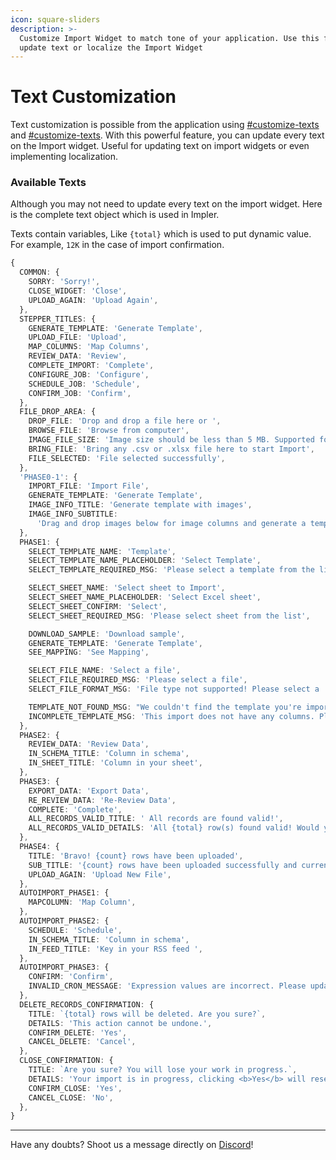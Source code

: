 ```yaml
---
icon: square-sliders
description: >-
  Customize Import Widget to match tone of your application. Use this feature to
  update text or localize the Import Widget
---
```


# Text Customization

Text customization is possible from the application using [#customize-texts](react-embed.md#customize-texts "mention") and [#customize-texts](iframe-embed.md#customize-texts "mention"). With this powerful feature, you can update every text on the Import widget. Useful for updating text on import widgets or even implementing localization.

### Available Texts

Although you may not need to update every text on the import widget. Here is the complete text object which is used in Impler.

Texts contain variables, Like `{total}` which is used to put dynamic value. For example, `12K` in the case of import confirmation.

```typescript
{
  COMMON: {
    SORRY: 'Sorry!',
    CLOSE_WIDGET: 'Close',
    UPLOAD_AGAIN: 'Upload Again',
  },
  STEPPER_TITLES: {
    GENERATE_TEMPLATE: 'Generate Template',
    UPLOAD_FILE: 'Upload',
    MAP_COLUMNS: 'Map Columns',
    REVIEW_DATA: 'Review',
    COMPLETE_IMPORT: 'Complete',
    CONFIGURE_JOB: 'Configure',
    SCHEDULE_JOB: 'Schedule',
    CONFIRM_JOB: 'Confirm',
  },
  FILE_DROP_AREA: {
    DROP_FILE: 'Drop and drop a file here or ',
    BROWSE_FILE: 'Browse from computer',
    IMAGE_FILE_SIZE: 'Image size should be less than 5 MB. Supported formats are PNG, JPG and JPEG.',
    BRING_FILE: 'Bring any .csv or .xlsx file here to start Import',
    FILE_SELECTED: 'File selected successfully',
  },
  'PHASE0-1': {
    IMPORT_FILE: 'Import File',
    GENERATE_TEMPLATE: 'Generate Template',
    IMAGE_INFO_TITLE: 'Generate template with images',
    IMAGE_INFO_SUBTITLE:
      'Drag and drop images below for image columns and generate a template file containing names of uploaded images.',
  },
  PHASE1: {
    SELECT_TEMPLATE_NAME: 'Template',
    SELECT_TEMPLATE_NAME_PLACEHOLDER: 'Select Template',
    SELECT_TEMPLATE_REQUIRED_MSG: 'Please select a template from the list',

    SELECT_SHEET_NAME: 'Select sheet to Import',
    SELECT_SHEET_NAME_PLACEHOLDER: 'Select Excel sheet',
    SELECT_SHEET_CONFIRM: 'Select',
    SELECT_SHEET_REQUIRED_MSG: 'Please select sheet from the list',

    DOWNLOAD_SAMPLE: 'Download sample',
    GENERATE_TEMPLATE: 'Generate Template',
    SEE_MAPPING: 'See Mapping',

    SELECT_FILE_NAME: 'Select a file',
    SELECT_FILE_REQUIRED_MSG: 'Please select a file',
    SELECT_FILE_FORMAT_MSG: 'File type not supported! Please select a .csv or .xlsx file.',

    TEMPLATE_NOT_FOUND_MSG: "We couldn't find the template you're importing! Please check the passed parameters.",
    INCOMPLETE_TEMPLATE_MSG: 'This import does not have any columns. Please try again after some time!',
  },
  PHASE2: {
    REVIEW_DATA: 'Review Data',
    IN_SCHEMA_TITLE: 'Column in schema',
    IN_SHEET_TITLE: 'Column in your sheet',
  },
  PHASE3: {
    EXPORT_DATA: 'Export Data',
    RE_REVIEW_DATA: 'Re-Review Data',
    COMPLETE: 'Complete',
    ALL_RECORDS_VALID_TITLE: ' All records are found valid!',
    ALL_RECORDS_VALID_DETAILS: 'All {total} row(s) found valid! Would you like to complete the Import?',
  },
  PHASE4: {
    TITLE: 'Bravo! {count} rows have been uploaded',
    SUB_TITLE: '{count} rows have been uploaded successfully and currently is in process, it will be ready shortly.',
    UPLOAD_AGAIN: 'Upload New File',
  },
  AUTOIMPORT_PHASE1: {
    MAPCOLUMN: 'Map Column',
  },
  AUTOIMPORT_PHASE2: {
    SCHEDULE: 'Schedule',
    IN_SCHEMA_TITLE: 'Column in schema',
    IN_FEED_TITLE: 'Key in your RSS feed ',
  },
  AUTOIMPORT_PHASE3: {
    CONFIRM: 'Confirm',
    INVALID_CRON_MESSAGE: 'Expression values are incorrect. Please update values as per valid values below!',
  },
  DELETE_RECORDS_CONFIRMATION: {
    TITLE: `{total} rows will be deleted. Are you sure?`,
    DETAILS: 'This action cannot be undone.',
    CONFIRM_DELETE: 'Yes',
    CANCEL_DELETE: 'Cancel',
  },
  CLOSE_CONFIRMATION: {
    TITLE: `Are you sure? You will lose your work in progress.`,
    DETAILS: 'Your import is in progress, clicking <b>Yes</b> will reset it.',
    CONFIRM_CLOSE: 'Yes',
    CANCEL_CLOSE: 'No',
  },
}
```

***

Have any doubts? Shoot us a message directly on [Discord](https://discord.impler.io)!
